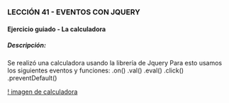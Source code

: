 ### LECCIÓN 41 - EVENTOS CON JQUERY
#### Ejercicio guiado - La calculadora
##### Descripción:
Se realizó una calculadora usando la librería de Jquery
Para esto usamos los siguientes eventos y funciones:
.on()
.val()
.eval()
.click()
.preventDefault()

[! imagen de calculadora](https://image.prntscr.com/image/Qxt-gUDYSgGvGsimX7LeNA.png)
